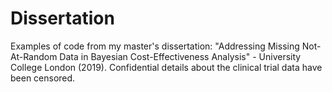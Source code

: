 # Dissertation
Examples of code from my master's dissertation: "Addressing Missing Not-At-Random Data in Bayesian Cost-Effectiveness Analysis" - University College London (2019). Confidential details about the clinical trial data have been censored.
